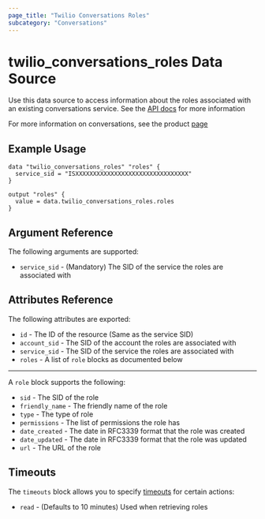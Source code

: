 ```yaml
---
page_title: "Twilio Conversations Roles"
subcategory: "Conversations"
---
```


# twilio_conversations_roles Data Source

Use this data source to access information about the roles associated with an existing conversations service. See the [API docs](https://www.twilio.com/docs/conversations/api/role-resource) for more information

For more information on conversations, see the product [page](https://www.twilio.com/conversations)

## Example Usage

```hcl
data "twilio_conversations_roles" "roles" {
  service_sid = "ISXXXXXXXXXXXXXXXXXXXXXXXXXXXXXXXX"
}

output "roles" {
  value = data.twilio_conversations_roles.roles
}
```

## Argument Reference

The following arguments are supported:

- `service_sid` - (Mandatory) The SID of the service the roles are associated with

## Attributes Reference

The following attributes are exported:

- `id` - The ID of the resource (Same as the service SID)
- `account_sid` - The SID of the account the roles are associated with
- `service_sid` - The SID of the service the roles are associated with
- `roles` - A list of `role` blocks as documented below

---

A `role` block supports the following:

- `sid` - The SID of the role
- `friendly_name` - The friendly name of the role
- `type` - The type of role
- `permissions` - The list of permissions the role has
- `date_created` - The date in RFC3339 format that the role was created
- `date_updated` - The date in RFC3339 format that the role was updated
- `url` - The URL of the role

## Timeouts

The `timeouts` block allows you to specify [timeouts](https://www.terraform.io/docs/configuration/resources.html#timeouts) for certain actions:

- `read` - (Defaults to 10 minutes) Used when retrieving roles
